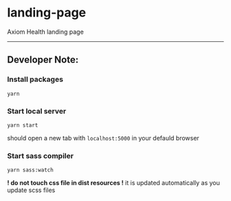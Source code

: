# landing-page

Axiom Health landing page

---

## Developer Note:

### Install packages

```
yarn
```

### Start local server

```
yarn start
```

should open a new tab with `localhost:5000` in your defauld browser

### Start sass compiler

```
yarn sass:watch
```

**! do not touch css file in dist resources !**
it is updated automatically as you update scss files
